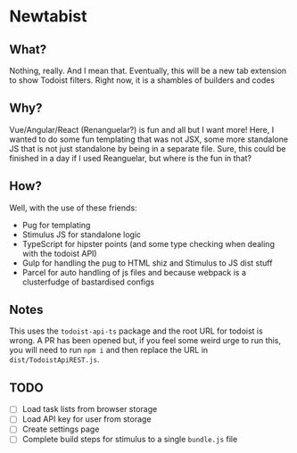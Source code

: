 # Newtabist

## What?

Nothing, really. And I mean that. Eventually, this will be a new tab extension to show Todoist filters. Right now, it is a shambles of builders and codes

## Why?

Vue/Angular/React (Renanguelar?) is fun and all but I want more! Here, I wanted to do some fun templating that was not JSX, some more standalone JS that is not just standalone by being in a separate file. Sure, this could be finished in a day if I used Reanguelar, but where is the fun in that?

## How?

Well, with the use of these friends:
* Pug for templating
* Stimulus JS for standalone logic
* TypeScript for hipster points (and some type checking when dealing with the todoist API)
* Gulp for handling the pug to HTML shiz and Stimulus to JS dist stuff
* Parcel for auto handling of js files and because webpack is a clusterfudge of bastardised configs

## Notes

This uses the `todoist-api-ts` package and the root URL for todoist is wrong. A PR has been opened but, if you feel some weird urge to run this, you will need to run `npm i` and then replace the URL in `dist/TodoistApiREST.js`.

## TODO

* [ ] Load task lists from browser storage
* [ ] Load API key for user from storage
* [ ] Create settings page
* [ ] Complete build steps for stimulus to a single `bundle.js` file